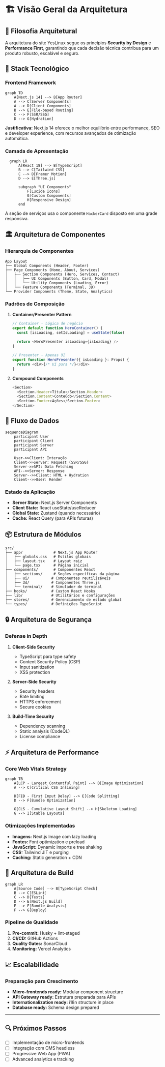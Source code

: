 # 🏗️ Visão Geral da Arquitetura

## 📐 Filosofia Arquitetural

A arquitetura do site YesLinux segue os princípios **Security by Design** e **Performance First**, garantindo que cada decisão técnica contribua para um produto robusto, escalável e seguro.

## 🔧 Stack Tecnológico

### Frontend Framework
```mermaid
graph TD
    A[Next.js 14] --> B[App Router]
    A --> C[Server Components]
    A --> D[Client Components]
    B --> E[File-based Routing]
    C --> F[SSR/SSG]
    D --> G[Hydration]
```

**Justificativa:** Next.js 14 oferece o melhor equilíbrio entre performance, SEO e developer experience, com recursos avançados de otimização automática.

### Camada de Apresentação
```mermaid
  graph LR
      A[React 18] --> B[TypeScript]
      B --> C[Tailwind CSS]
      C --> D[Framer Motion]
      D --> E[Three.js]
    
      subgraph "UI Components"
          F[Lucide Icons]
          G[Custom Components]
          H[Responsive Design]
      end
  ```

A seção de serviços usa o componente `HackerCard` disposto em uma grade responsiva.

## 🏛️ Arquitetura de Componentes

### Hierarquia de Componentes

```
App Layout
├── Global Components (Header, Footer)
├── Page Components (Home, About, Services)
│   ├── Section Components (Hero, Services, Contact)
│   │   ├── UI Components (Button, Card, Modal)
│   │   └── Utility Components (Loading, Error)
│   └── Feature Components (Terminal, 3D)
└── Provider Components (Theme, State, Analytics)
```

### Padrões de Composição

1. **Container/Presenter Pattern**
   ```typescript
   // Container - Lógica de negócio
   export default function HeroContainer() {
     const [isLoading, setIsLoading] = useState(false)
     
     return <HeroPresenter isLoading={isLoading} />
   }
   
   // Presenter - Apenas UI
   export function HeroPresenter({ isLoading }: Props) {
     return <div>{/* UI pura */}</div>
   }
   ```

2. **Compound Components**
   ```typescript
   <Section>
     <Section.Header>Título</Section.Header>
     <Section.Content>Conteúdo</Section.Content>
     <Section.Footer>Ações</Section.Footer>
   </Section>
   ```

## 🔄 Fluxo de Dados

```mermaid
sequenceDiagram
    participant User
    participant Client
    participant Server
    participant API
    
    User->>Client: Interação
    Client->>Server: Request (SSR/SSG)
    Server->>API: Data Fetching
    API-->>Server: Response
    Server-->>Client: HTML + Hydration
    Client-->>User: Render
```

### Estado da Aplicação

- **Server State:** Next.js Server Components
- **Client State:** React useState/useReducer
- **Global State:** Zustand (quando necessário)
- **Cache:** React Query (para APIs futuras)

## 📦 Estrutura de Módulos

```
src/
├── app/              # Next.js App Router
│   ├── globals.css   # Estilos globais
│   ├── layout.tsx    # Layout raiz
│   └── page.tsx      # Página inicial
├── components/       # Componentes React
│   ├── sections/     # Seções específicas da página
│   ├── ui/          # Componentes reutilizáveis
│   ├── 3d/          # Componentes Three.js
│   └── terminal/    # Simulador de terminal
├── hooks/           # Custom React Hooks
├── lib/             # Utilitários e configurações
├── stores/          # Gerenciamento de estado global
└── types/           # Definições TypeScript
```

## 🔒 Arquitetura de Segurança

### Defense in Depth

1. **Client-Side Security**
   - TypeScript para type safety
   - Content Security Policy (CSP)
   - Input sanitization
   - XSS protection

2. **Server-Side Security**
   - Security headers
   - Rate limiting
   - HTTPS enforcement
   - Secure cookies

3. **Build-Time Security**
   - Dependency scanning
   - Static analysis (CodeQL)
   - License compliance

## ⚡ Arquitetura de Performance

### Core Web Vitals Strategy

```mermaid
graph TB
    A[LCP - Largest Contentful Paint] --> B[Image Optimization]
    A --> C[Critical CSS Inlining]
    
    D[FID - First Input Delay] --> E[Code Splitting]
    D --> F[Bundle Optimization]
    
    G[CLS - Cumulative Layout Shift] --> H[Skeleton Loading]
    G --> I[Stable Layouts]
```

### Otimizações Implementadas

- **Imagens:** Next.js Image com lazy loading
- **Fontes:** Font optimization e preload
- **JavaScript:** Dynamic imports e tree shaking
- **CSS:** Tailwind JIT e purging
- **Caching:** Static generation + CDN

## 🔧 Arquitetura de Build

```mermaid
graph LR
    A[Source Code] --> B[TypeScript Check]
    B --> C[ESLint]
    C --> D[Tests]
    D --> E[Next.js Build]
    E --> F[Bundle Analysis]
    F --> G[Deploy]
```

### Pipeline de Qualidade

1. **Pre-commit:** Husky + lint-staged
2. **CI/CD:** GitHub Actions
3. **Quality Gates:** SonarCloud
4. **Monitoring:** Vercel Analytics

## 📈 Escalabilidade

### Preparação para Crescimento

- **Micro-frontends ready:** Modular component structure
- **API Gateway ready:** Estrutura preparada para APIs
- **Internationalization ready:** i18n structure in place
- **Database ready:** Schema design prepared

---

## 🔍 Próximos Passos

- [ ] Implementação de micro-frontends
- [ ] Integração com CMS headless
- [ ] Progressive Web App (PWA)
- [ ] Advanced analytics e tracking